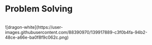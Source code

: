 # Problem Solving
<!-- ### solutions of problems using programming languages -->
<br>
![dragon-white](https://user-images.githubusercontent.com/88390970/139917889-c3f0b4fa-94b2-48ce-a66e-ba0f8f9c062c.png)
